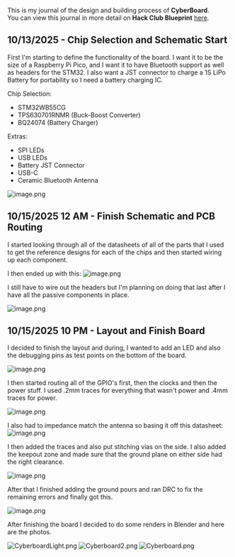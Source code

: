 <!--
  ===================    !!READ THIS NOTICE!!   ====================
  DO NOT edit this file manually. Your changes WILL BE OVERWRITTEN!
  This journal is auto generated and updated by Hack Club Blueprint.
  To edit this file, please edit your journal entries on Blueprint.
  ==================================================================
-->

This is my journal of the design and building process of **CyberBoard**.  
You can view this journal in more detail on **Hack Club Blueprint** [here](https://blueprint.hackclub.com/projects/491).


## 10/13/2025 - Chip Selection and Schematic Start  

First I'm starting to define the functionality of the board. I want it to be the size of a Raspberry Pi Pico, and I want it to have Bluetooth support as well as headers for the STM32. I also want a JST connector to charge a 1S LiPo Battery for portability so I need a battery charging IC.

Chip Selection:

- STM32WB55CG
- TPS630701RNMR (Buck-Boost Converter)
- BQ24074 (Battery Charger)

Extras:

- SPI LEDs
- USB LEDs
- Battery JST Connector
- USB-C
- Ceramic Bluetooth Antenna

![image.png](https://blueprint.hackclub.com/user-attachments/blobs/proxy/eyJfcmFpbHMiOnsiZGF0YSI6MjE0NiwicHVyIjoiYmxvYl9pZCJ9fQ==--56d85a1a33d10cf902e22c7f6eaffa15ef3ebc50/image.png)
  

## 10/15/2025 12 AM - Finish Schematic and PCB Routing  

I started looking through all of the datasheets of all of the parts that I used to get the reference designs for each of the chips and then started wiring up each component.

I then ended up with this:
![image.png](https://blueprint.hackclub.com/user-attachments/blobs/proxy/eyJfcmFpbHMiOnsiZGF0YSI6MjI5MCwicHVyIjoiYmxvYl9pZCJ9fQ==--7e9fd5016f1598f53da14cb4da7e65df2c8ae757/image.png)

I still have to wire out the headers but I'm planning on doing that last after I have all the passive components in place.

![image.png](https://blueprint.hackclub.com/user-attachments/blobs/proxy/eyJfcmFpbHMiOnsiZGF0YSI6MjI5MSwicHVyIjoiYmxvYl9pZCJ9fQ==--5c71dd018c46b06d1b4ad477c20f0dac9140fc65/image.png)
  

## 10/15/2025 10 PM - Layout and Finish Board  

I decided to finish the layout and during, I wanted to add an LED and also the debugging pins as test points on the bottom of the board.

![image.png](https://blueprint.hackclub.com/user-attachments/blobs/proxy/eyJfcmFpbHMiOnsiZGF0YSI6MjQzMiwicHVyIjoiYmxvYl9pZCJ9fQ==--112dd087281849b4809601a72c1e95b8259416ca/image.png)

I then started routing all of the GPIO's first, then the clocks and then the power stuff. I used .2mm traces for everything that wasn't power and .4mm traces for power.

![image.png](https://blueprint.hackclub.com/user-attachments/blobs/proxy/eyJfcmFpbHMiOnsiZGF0YSI6MjQzMywicHVyIjoiYmxvYl9pZCJ9fQ==--6b26a75ae867de93401ac9a273f6dccc0e82a911/image.png)

I also had to impedance match the antenna so basing it off this datasheet:
![image.png](https://blueprint.hackclub.com/user-attachments/blobs/proxy/eyJfcmFpbHMiOnsiZGF0YSI6MjQzNCwicHVyIjoiYmxvYl9pZCJ9fQ==--6fe7802ff5522970416dfaf0142bda1fe8ab5947/image.png)

I then added the traces and also put stitching vias on the side. I also added the keepout zone and made sure that the ground plane on either side had the right clearance.

![image.png](https://blueprint.hackclub.com/user-attachments/blobs/proxy/eyJfcmFpbHMiOnsiZGF0YSI6MjQzNSwicHVyIjoiYmxvYl9pZCJ9fQ==--ed4a1f11a4b77efb12c7438e27f2d53b7a86344c/image.png)

After that I finished adding the ground pours and ran DRC to fix the remaining errors and finally got this.

![image.png](https://blueprint.hackclub.com/user-attachments/blobs/proxy/eyJfcmFpbHMiOnsiZGF0YSI6MjQzNiwicHVyIjoiYmxvYl9pZCJ9fQ==--5393cd550d684cd08f26d7520e67cb55009b96d1/image.png)

After finishing the board I decided to do some renders in Blender and here are the photos.

![CyberboardLight.png](https://blueprint.hackclub.com/user-attachments/blobs/proxy/eyJfcmFpbHMiOnsiZGF0YSI6MjQzOSwicHVyIjoiYmxvYl9pZCJ9fQ==--0e40f0e3e02df0d3623e49b6a048985105e0a88f/CyberboardLight.png)
![Cyberboard2.png](https://blueprint.hackclub.com/user-attachments/blobs/proxy/eyJfcmFpbHMiOnsiZGF0YSI6MjQzNywicHVyIjoiYmxvYl9pZCJ9fQ==--0f7bcd34039d5855103f026234150fb0eac1fa59/Cyberboard2.png)
![Cyberboard.png](https://blueprint.hackclub.com/user-attachments/blobs/proxy/eyJfcmFpbHMiOnsiZGF0YSI6MjQzOCwicHVyIjoiYmxvYl9pZCJ9fQ==--61a0edd693f86a98079fe7fba625afcbb7b25a9d/Cyberboard.png)





  

